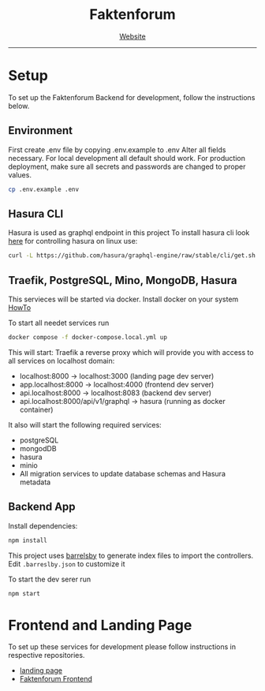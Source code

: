 <div align="center">
  <h1>Faktenforum</h1>
  <div align="center">
    <a href="https://www.faktenforum.org">Website</a>
  </div>
  <hr />
</div>

# Setup

To set up the Faktenforum Backend for development, follow the instructions below.

## Environment

First create .env file by copying .env.example to .env
Alter all fields necessary. For local development
all default should work. For production deployment, make sure
all secrets and passwords are changed to proper values.

```bash
cp .env.example .env
```

## Hasura CLI

Hasura is used as graphql endpoint in this project
To install hasura cli look [here](https://hasura.io/docs/latest/hasura-cli/install-hasura-cli/) for controlling hasura on linux use:

```bash
curl -L https://github.com/hasura/graphql-engine/raw/stable/cli/get.sh | bash
```

## Traefik, PostgreSQL, Mino, MongoDB, Hasura

This servieces will be started via docker.
Install docker on your system [HowTo](https://docs.docker.com/engine/install/)

To start all needet services run

```bash
docker compose -f docker-compose.local.yml up
```

This will start:
Traefik a reverse proxy which will provide you
with access to all services on localhost domain:

- localhost:8000 -> localhost:3000 (landing page dev server)
- app.localhost:8000 -> localhost:4000 (frontend dev server)
- api.localhost:8000 -> localhost:8083 (backend dev server)
- api.localhost:8000/api/v1/graphql -> hasura (running as docker container)

It also will start the following required services:

- postgreSQL
- mongodDB
- hasura
- minio
- All migration services to update database schemas and Hasura metadata

## Backend App

Install dependencies:

```bash
npm install
```

This project uses [barrelsby](https://www.npmjs.com/package/barrelsby) to generate index files to import the controllers.
Edit `.barreslby.json` to customize it

To start the dev serer run

```bash
npm start

```

# Frontend and Landing Page

To set up these services for development
please follow instructions in respective repositories.

- [landing page](https://github.com/faktenforum/faktenforum-landing)
- [Faktenforum Frontend](https://github.com/faktenforum/faktenforum-frontend)
